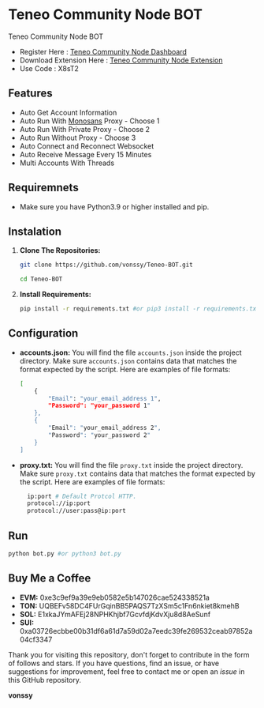 # Teneo Community Node BOT
Teneo Community Node BOT

- Register Here : [Teneo Community Node Dashboard](https://dashboard.teneo.pro/auth/signup)
- Download Extension Here : [Teneo Community Node Extension](https://chromewebstore.google.com/detail/teneo-community-node/emcclcoaglgcpoognfiggmhnhgabppkm)
- Use Code : X8sT2

## Features

  - Auto Get Account Information
  - Auto Run With [Monosans](https://raw.githubusercontent.com/monosans/proxy-list/main/proxies/all.txt) Proxy - Choose 1
  - Auto Run With Private Proxy - Choose 2
  - Auto Run Without Proxy - Choose 3
  - Auto Connect and Reconnect Websocket
  - Auto Receive Message Every 15 Minutes
  - Multi Accounts With Threads

## Requiremnets

- Make sure you have Python3.9 or higher installed and pip.

## Instalation

1. **Clone The Repositories:**
   ```bash
   git clone https://github.com/vonssy/Teneo-BOT.git
   ```
   ```bash
   cd Teneo-BOT
   ```

2. **Install Requirements:**
   ```bash
   pip install -r requirements.txt #or pip3 install -r requirements.txt
   ```

## Configuration

- **accounts.json:** You will find the file `accounts.json` inside the project directory. Make sure `accounts.json` contains data that matches the format expected by the script. Here are examples of file formats:
  ```bash
  [
      {
          "Email": "your_email_address 1",
          "Password": "your_password 1"
      },
      {
          "Email": "your_email_address 2",
          "Password": "your_password 2"
      }
  ]
  ```

- **proxy.txt:** You will find the file `proxy.txt` inside the project directory. Make sure `proxy.txt` contains data that matches the format expected by the script. Here are examples of file formats:
  ```bash
    ip:port # Default Protcol HTTP.
    protocol://ip:port
    protocol://user:pass@ip:port
  ```

## Run

```bash
python bot.py #or python3 bot.py
```

## Buy Me a Coffee

- **EVM:** 0xe3c9ef9a39e9eb0582e5b147026cae524338521a
- **TON:** UQBEFv58DC4FUrGqinBB5PAQS7TzXSm5c1Fn6nkiet8kmehB
- **SOL:** E1xkaJYmAFEj28NPHKhjbf7GcvfdjKdvXju8d8AeSunf
- **SUI:** 0xa03726ecbbe00b31df6a61d7a59d02a7eedc39fe269532ceab97852a04cf3347

Thank you for visiting this repository, don't forget to contribute in the form of follows and stars.
If you have questions, find an issue, or have suggestions for improvement, feel free to contact me or open an *issue* in this GitHub repository.

**vonssy**